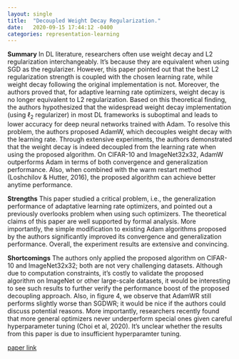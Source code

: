 ```yaml
---
layout: single
title:  "Decoupled Weight Decay Regularization."
date:   2020-09-15 17:44:12 -0400
categories: representation-learning
---
```


__Summary__
In DL literature, researchers often use weight decay and L2 regularization interchangeably. It’s because they are equivalent when using SGD as the regularizer. However, this paper pointed out that the best L2 regularization strength is coupled with the chosen learning rate, while weight decay following the original implementation is not. Moreover, the authors proved that, for adaptive learning rate optimizers, weight decay is no longer equivalent to L2 regularization. Based on this theoretical finding, the authors hypothesized that the widespread weight decay implementation (using $\ell_2$ regularizer) in most DL frameworks is suboptimal and leads to lower accuracy for deep neural networks trained with Adam. To resolve this problem, the authors proposed AdamW, which decouples weight decay with the learning rate. Through extensive experiments, the authors demonstrated that the weight decay is indeed decoupled from the learning rate when using the proposed algorithm. On CIFAR-10 and ImageNet32x32, AdamW outperforms Adam in terms of both convergence and generalization performance. Also, when combined with the warm restart method (Loshchilov & Hutter, 2016), the proposed algorithm can achieve better anytime performance. 

__Strengths__
This paper studied a critical problem, i.e., the generalization performance of adaptative learning rate optimizers, and pointed out a previously overlooks problem when using such optimizers. The theoretical claims of this paper are well supported by formal analysis. More importantly, the simple modification to existing Adam algorithms proposed by the authors significantly improved its convergence and generalization performance. Overall, the experiment results are extensive and convincing. 

__Shortcomings__
The authors only applied the proposed algorithm on CIFAR-10 and ImageNet32x32; both are not very challenging datasets. Although due to computation constraints, it’s costly to validate the proposed algorithm on ImageNet or other large-scale datasets, it would be interesting to see such results to further verify the performance boost of the proposed decoupling approach. Also, in figure 4, we observe that AdamWR still performs slightly worse than SGDWR; it would be nice if the authors could discuss potential reasons. More importantly, researchers recently found that more general optimizers never underperform special ones given careful hyperparameter tuning (Choi et al, 2020). It’s unclear whether the results from this paper is due to insufficient hyperparamter tuning. 

[paper link](https://arxiv.org/abs/1711.05101)